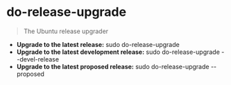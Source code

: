 # do-release-upgrade
> The Ubuntu release upgrader
- **Upgrade to the latest release:**
sudo do-release-upgrade
- **Upgrade to the latest development release:**
sudo do-release-upgrade --devel-release
- **Upgrade to the latest proposed release:**
sudo do-release-upgrade --proposed
